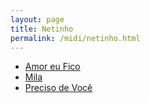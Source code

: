 ```yaml
---
layout: page
title: Netinho
permalink: /midi/netinho.html
---
```


* [Amor eu Fico](http://srv.victor3d.com.br/midi/amor.mid)
* [Mila](http://srv.victor3d.com.br/midi/mila.mid)
* [Preciso de Você](http://srv.victor3d.com.br/midi/preciso2.mid)